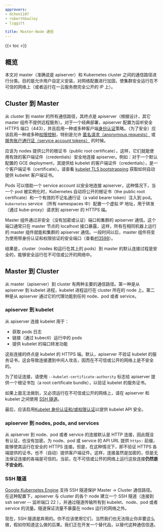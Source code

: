 ```yaml
---
approvers:
- dchen1107
- roberthbailey
- liggitt

title: Master-Node 通信
---
```


{{< toc >}}


## 概览


本文对 master（准确说是 apiserver）和 Kubernetes cluster 之间的通信路径进行分类。目的是允许用户自定义安装，对网络配置进行加固，使集群安全运行在不可信的网络上（或者运行在一云服务商完全公开的 IP 上）。


## Cluster 到 Master


从 cluster 到 master 的所有通信路径，其终点是 apiserver（根据设计，其它 master 组件不提供远程服务）。对于一个经典部署，apiserver 配置为监听安全 HTTPS 端口（443），并且启用一种或多种客户端[身份认证](/docs/admin/authentication/)策略。（为了安全）应该启用一种或多种[权限控制](/docs/admin/authentication/)，特别是允许 [匿名请求（anonymous requests）](/docs/admin/authentication/#anonymous-requests) 或 [服务账户通行证（service account tokens）](/docs/admin/authentication/#service-account-tokens) 的时候。


应该为 nodes 提供公开的根证书（public root certificate），这样，它们就能使用有效的客户端证件（credentials）安全地连接 apiserver。例如：对于一个默认配置的 GCE deployment，其提供给 kubelet 的客户端证件（credentials），是一个客户端证书（certificate）。请查看 [kubelet TLS bootstrapping](/docs/admin/kubelet-tls-bootstrapping/) 获取如何自动提供 kubelet 客户端证书。


Pods 可以借助一个 service account 以安全地连接 apiserver，这种情况下，当一个 pod 被实例化时，Kubernetes 自动将公开的根证书（the public root certificate）和一个有效的不记名通行证（a valid bearer token）注入到 pod。`kubernetes` service （所有 namespaces 中）配置一个虚拟 IP 地址，用于转发（通过 kube-proxy）请求到 apiserver 的 HTTPS 端。


Master 组件通过非安全（没有加密或认证）端口和集群的 apiserver 通信。这个端口通常只在 master 节点的 localhost 接口暴露，这样，所有在相同机器上运行的 master 组件就能和集群的 apiserver 通信。一段时间以后，master 组件将变为使用带身份认证和权限验证的安全端口（查看[#13598](https://github.com/kubernetes/kubernetes/issues/13598)）。


结果是，cluster（nodes 和运行在其上的 pods）到 master 的默认连接过程是安全的，能够安全运行在不可信或公开的网络中。


## Master 到 Cluster


从 master（apiserver）到 cluster 有两种主要的通信路径。第一种是从 apiserver 到 kubelet 进程，kubelet 进程运行在 cluster 所在的 node 上。第二种是从 apiserver 通过它的代理功能到任何 node、pod 或者 service。


### apiserver 到 kubelet


从 apiserver 连接 kubelet 用于：

- 获取 pods 日志
- 链接（通过 kubectl）运行中的 pods
- 提供 kubelet 的端口转发功能


这些连接的终点是 kubelet 的 HTTPS 端。默认，apiserver 不验证 kubelet 的服务证书，这会导致连接遭到中间人攻击，因而在不可信或公开的网络上是不安全的。  


为了验证连接，请使用 `--kubelet-certificate-authority` 标志给 apiserver 提供一个根证书包（a root certificate bundle），以验证 kubelet 的服务证书。


如果上面无法做到，又必须运行在不可信或公开的网络上，请在 apiserver 和 kubelet 之间使用 [SSH 隧道](/docs/concepts/architecture/master-node-communication/#ssh-tunnels)。


最后，应该启用[Kubelet 身份认证和/或权限认证](/docs/admin/kubelet-authentication-authorization/)以提供 kubelet API 安全。


### apiserver 到 nodes, pods, and services


从 apiserver 到 node、pod 或者 service 的连接默认是 HTTP 连接，因此既没有认证，也没有加密。为 node、pod 或 service 的 API URL 提供 `https:` 前缀，能够使其运行在安全的 HTTPS 连接。但是，在这种情况下，即不验证 HTTPS 各端提供的证书，也不（自动）提供客户端证件。这样，连接虽然是加密的，但是无法保证连接的各端是可信的。当前，在不可信或公开的网络上运行这些连接**仍然是不安全的**。


### SSH 隧道


[Google Kubernetes Engine](https://cloud.google.com/kubernetes-engine/docs/) 支持 SSH 隧道保护 Master -> Cluster 通信路径。在这种配置下，apiserver 与 cluster 的各个 node 建立一个 SSH 隧道（连接到 ssh server -- 监听端口 22 ），并通过隧道传输所有到 kubelet、node、pod 或者 service 的流量。隧道保证流量不暴露在 nodes 运行的网络之外。

现在，SSH 隧道是弃用的。你不应该使用它们，当然我们也无法阻止你非要这么做，假如你知道这么做的后果。我们正在开发一个替代品，以替代这种通信信道。
